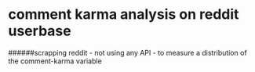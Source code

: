 # comment karma analysis on reddit userbase

######scrapping reddit - not using any API - to measure a distribution of the comment-karma variable
